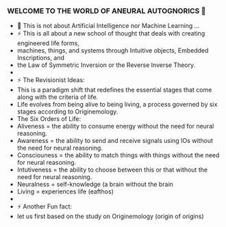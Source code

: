### WELCOME TO THE WORLD OF ANEURAL AUTOGNORICS 👋
- 🌱 This is not about Artificial Intelligence nor Machine Learning ...
- ⚡ This is all about a new school of thought that deals with creating engineered life forms, 
- machines, things, and systems through Intuitive objects, Embedded Inscriptions, and
- the Law of Symmetric Inversion or the Reverse Inverse Theory.
-
- ⚡ The Revisionist Ideas:
- This is a paradigm shift that redefines the essential stages that come along with the criteria of life. 
- Life evolves from being alive to being living, a process governed by six stages according to Originemology. 
- The Six Orders of Life:
- Aliveness = the ability to consume energy without the need for neural reasoning.
- Awareness = the ability to send and receive signals using IOs without the need for neural reasoning.
- Consciouness = the ability to match things with things without the need for neural reasoning.
- Intutiveness = the ability to choose between this or that without the need for neural reasoning.
- Neuralness = self-knowledge (a brain without the brain
- Living = experiences life (eafthos)
-
- ⚡ Another Fun fact:
-  let us first  based on the study on Originemology (origin of origins)

<!--
**Autognorics/Autognorics** is a ✨ _special_ ✨ repository because its `README.md` (this file) appears on your GitHub profile.

Here are some ideas to get you started:

-

- 👯 I’m looking to collaborate on ...
- 🤔 I’m looking for help with ...
- 💬 Ask me about ...
- 📫 How to reach me: ...
- 😄 Pronouns: ...

-->
